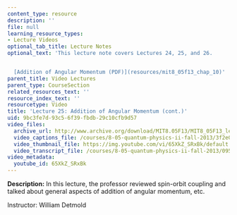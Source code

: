 ```yaml
---
content_type: resource
description: ''
file: null
learning_resource_types:
- Lecture Videos
optional_tab_title: Lecture Notes
optional_text: 'This lecture note covers Lectures 24, 25, and 26.


  [Addition of Angular Momentum (PDF)](resources/mit8_05f13_chap_10)'
parent_title: Video Lectures
parent_type: CourseSection
related_resources_text: ''
resource_index_text: ''
resourcetype: Video
title: 'Lecture 25: Addition of Angular Momentum (cont.)'
uid: 9bc3fe7d-93c5-6f39-fbdb-29c10cfb9d57
video_files:
  archive_url: http://www.archive.org/download/MIT8.05F13/MIT8_05F13_lec25_300k.mp4
  video_captions_file: /courses/8-05-quantum-physics-ii-fall-2013/3f2e0901a2a35dfdb8ff01b4f5e168cb_65XkZ_SRxBk.vtt
  video_thumbnail_file: https://img.youtube.com/vi/65XkZ_SRxBk/default.jpg
  video_transcript_file: /courses/8-05-quantum-physics-ii-fall-2013/095686ddffe0159118f88ee8b6c70ae9_65XkZ_SRxBk.pdf
video_metadata:
  youtube_id: 65XkZ_SRxBk
---
```


**Description:** In this lecture, the professor reviewed spin-orbit coupling and talked about general aspects of addition of angular momentum, etc.

Instructor: William Detmold